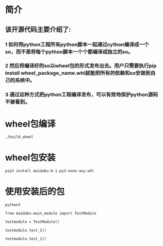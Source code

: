 # 简介
## 该开源代码主要介绍了:
### 1 如何将python工程所有python脚本一起通过cython编译成一个so，而不是将每个python脚本一个个都编译成独立的so。
### 2 然后将编译好的so以wheel包的形式发布出去。用户只需要执行pip install wheel_package_name.whl就能把所有的依赖和so安装到自己的系统中。
### 3 通过这种方式把python工程编译发布，可以有效地保护python源码不被看到。

# wheel包编译
`
./build_wheel
`

# wheel包安装
`
pip3 install maidabu-0.1-py3-none-any.whl
`

# 使用安装后的包
`python3`

`from maidabu.main_module import TestModule`

`testmodule = TestModule()`

`testmodule.test_2()`

`testmodule.test_1() `


